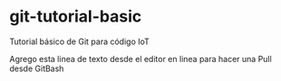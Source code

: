 # git-tutorial-basic
Tutorial básico de Git para código IoT


Agrego esta linea de texto desde el editor en linea para hacer una Pull desde GitBash
